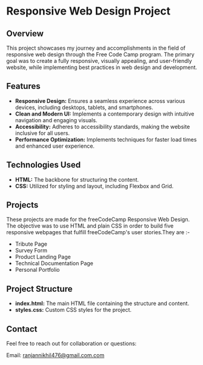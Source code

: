 
# Responsive Web Design Project

## Overview

This project showcases my journey and accomplishments in the field of responsive web design through the Free Code Camp program. The primary goal was to create a fully responsive, visually appealing, and user-friendly website, while implementing best practices in web design and development.

## Features

- **Responsive Design:** Ensures a seamless experience across various devices, including desktops, tablets, and smartphones.
- **Clean and Modern UI:** Implements a contemporary design with intuitive navigation and engaging visuals.
- **Accessibility:** Adheres to accessibility standards, making the website inclusive for all users.
- **Performance Optimization:** Implements techniques for faster load times and enhanced user experience.

## Technologies Used

- **HTML:** The backbone for structuring the content.
- **CSS:** Utilized for styling and layout, including Flexbox and Grid.

## Projects
These projects are made for the freeCodeCamp Responsive Web Design. The objective was to use HTML and plain CSS in order to build five responsive webpages that fulfill freeCodeCamp's user stories.They are :-
* Tribute Page
* Survey Form
* Product Landing Page
* Technical Documentation Page
* Personal Portfolio 

## Project Structure

- **index.html:** The main HTML file containing the structure and content.
- **styles.css:** Custom CSS styles for the project.


## Contact

Feel free to reach out for collaboration or questions:

Email: ranjannikhil476@gmail.com.com


